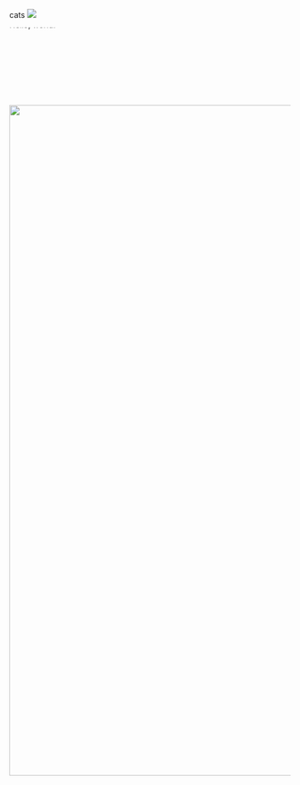 <p> cats <img src="https://images-wixmp-ed30a86b8c4ca887773594c2.wixmp.com/f/7c553a37-8b32-4e8d-9887-5c90db01fab6/dbbf082-1bda21ca-ef3f-4630-9552-8c7f73f458ab.gif?token=eyJ0eXAiOiJKV1QiLCJhbGciOiJIUzI1NiJ9.eyJzdWIiOiJ1cm46YXBwOjdlMGQxODg5ODIyNjQzNzNhNWYwZDQxNWVhMGQyNmUwIiwiaXNzIjoidXJuOmFwcDo3ZTBkMTg4OTgyMjY0MzczYTVmMGQ0MTVlYTBkMjZlMCIsIm9iaiI6W1t7InBhdGgiOiJcL2ZcLzdjNTUzYTM3LThiMzItNGU4ZC05ODg3LTVjOTBkYjAxZmFiNlwvZGJiZjA4Mi0xYmRhMjFjYS1lZjNmLTQ2MzAtOTU1Mi04YzdmNzNmNDU4YWIuZ2lmIn1dXSwiYXVkIjpbInVybjpzZXJ2aWNlOmZpbGUuZG93bmxvYWQiXX0.kvyTZafSrVj588HI0odF2WGB8T7rpkrNHqGgpomLBR0"></img> </p>
<marquee width="60%" direction="down" height="100px">Hello, world!</marquee>
<h1 align="center">
  <a><img align="center" src="https://github-readme-stats.vercel.app/api?username=scorp1on-0&show_icons=true&locale=en&theme=dark&border_radius=15&hide_border=true&title_color=90acd0" alt="scorp1on-0" width="1200" /></a>
</h1>
